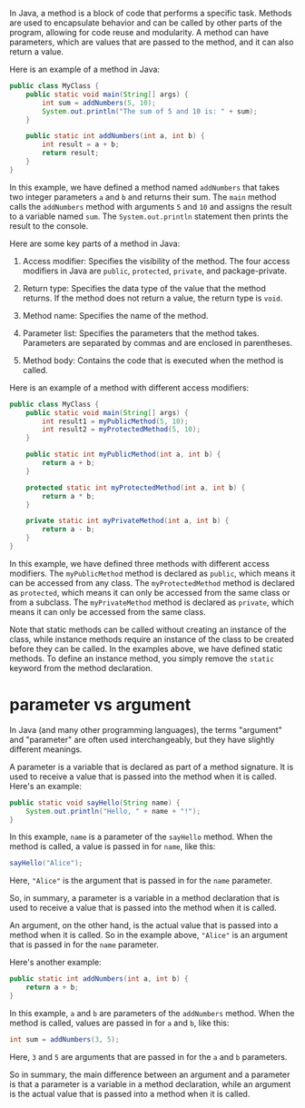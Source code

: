
In Java, a method is a block of code that performs a specific task. Methods are used to encapsulate behavior and can be called by other parts of the program, allowing for code reuse and modularity. A method can have parameters, which are values that are passed to the method, and it can also return a value.

Here is an example of a method in Java:

```java
public class MyClass {
    public static void main(String[] args) {
        int sum = addNumbers(5, 10);
        System.out.println("The sum of 5 and 10 is: " + sum);
    }

    public static int addNumbers(int a, int b) {
        int result = a + b;
        return result;
    }
}
```

In this example, we have defined a method named `addNumbers` that takes two integer parameters `a` and `b` and returns their sum. The `main` method calls the `addNumbers` method with arguments `5` and `10` and assigns the result to a variable named `sum`. The `System.out.println` statement then prints the result to the console.

Here are some key parts of a method in Java:

1. Access modifier: Specifies the visibility of the method. The four access modifiers in Java are `public`, `protected`, `private`, and package-private.

2. Return type: Specifies the data type of the value that the method returns. If the method does not return a value, the return type is `void`.

3. Method name: Specifies the name of the method.

4. Parameter list: Specifies the parameters that the method takes. Parameters are separated by commas and are enclosed in parentheses.

5. Method body: Contains the code that is executed when the method is called.

Here is an example of a method with different access modifiers:

```java
public class MyClass {
    public static void main(String[] args) {
        int result1 = myPublicMethod(5, 10);
        int result2 = myProtectedMethod(5, 10);
    }

    public static int myPublicMethod(int a, int b) {
        return a + b;
    }

    protected static int myProtectedMethod(int a, int b) {
        return a * b;
    }

    private static int myPrivateMethod(int a, int b) {
        return a - b;
    }
}
```

In this example, we have defined three methods with different access modifiers. The `myPublicMethod` method is declared as `public`, which means it can be accessed from any class. The `myProtectedMethod` method is declared as `protected`, which means it can only be accessed from the same class or from a subclass. The `myPrivateMethod` method is declared as `private`, which means it can only be accessed from the same class.

Note that static methods can be called without creating an instance of the class, while instance methods require an instance of the class to be created before they can be called. In the examples above, we have defined static methods. To define an instance method, you simply remove the `static` keyword from the method declaration.


# parameter vs argument

In Java (and many other programming languages), the terms "argument" and "parameter" are often used interchangeably, but they have slightly different meanings.

A parameter is a variable that is declared as part of a method signature. It is used to receive a value that is passed into the method when it is called. Here's an example:

```java
public static void sayHello(String name) {
    System.out.println("Hello, " + name + "!");
}
```

In this example, `name` is a parameter of the `sayHello` method. When the method is called, a value is passed in for `name`, like this:

```java
sayHello("Alice");
```

Here, `"Alice"` is the argument that is passed in for the `name` parameter.

So, in summary, a parameter is a variable in a method declaration that is used to receive a value that is passed into the method when it is called.

An argument, on the other hand, is the actual value that is passed into a method when it is called. So in the example above, `"Alice"` is an argument that is passed in for the `name` parameter.

Here's another example:

```java
public static int addNumbers(int a, int b) {
    return a + b;
}
```

In this example, `a` and `b` are parameters of the `addNumbers` method. When the method is called, values are passed in for `a` and `b`, like this:

```java
int sum = addNumbers(3, 5);
```

Here, `3` and `5` are arguments that are passed in for the `a` and `b` parameters.

So in summary, the main difference between an argument and a parameter is that a parameter is a variable in a method declaration, while an argument is the actual value that is passed into a method when it is called.